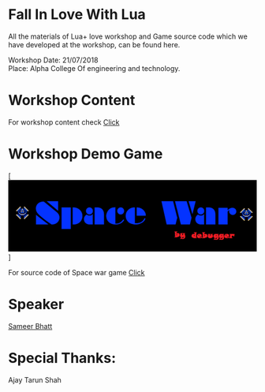 # Fall In Love With Lua

All the materials of Lua+ love workshop and Game source code which we have developed at the workshop, can be found here.

Workshop Date: 21/07/2018</br>
Place: Alpha College Of engineering and technology.</br>

# Workshop Content

For workshop content check [Click](https://github.com/TheTuringClub/Fall-In-Love-With-Lua/blob/master/content)

# Workshop Demo Game

[![DemoGame](https://github.com/TheTuringClub/Fall-In-Love-With-Lua/blob/master/demo-game.png)]

For source code of Space war game [Click](https://github.com/TheTuringClub/Fall-In-Love-With-Lua/tree/master/space-war-demo)

# Speaker

[Sameer Bhatt](https://github.com/bhattsameer)


# Special Thanks:

Ajay Tarun Shah 

